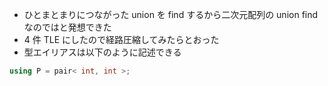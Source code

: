- ひとまとまりにつながった union を find するから二次元配列の union find なのではと発想できた
- 4 件 TLE にしたので経路圧縮してみたらとおった
- 型エイリアスは以下のように記述できる

```cpp
using P = pair< int, int >;
```
